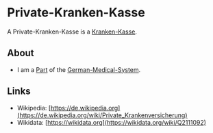 # Private-Kranken-Kasse

A Private-Kranken-Kasse is a [Kranken-Kasse](800027.md).

## About

- I am a [Part](60084.md) of the [German-Medical-System](8000999.md).

## Links

- Wikipedia: [https://de.wikipedia.org](https://de.wikipedia.org/wiki/Private_Krankenversicherung)
- Wikidata: [https://wikidata.org](https://wikidata.org/wiki/Q2111092)
